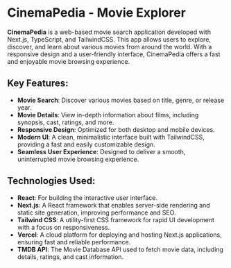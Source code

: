 # CinemaPedia - Movie Explorer 

**CinemaPedia** is a web-based movie search application developed with Next.js, TypeScript, and TailwindCSS. This app allows users to explore, discover, and learn about various movies from around the world. With a responsive design and a user-friendly interface, CinemaPedia offers a fast and enjoyable movie browsing experience.

## Key Features:
- **Movie Search**: Discover various movies based on title, genre, or release year.
- **Movie Details**: View in-depth information about films, including synopsis, cast, ratings, and more.
- **Responsive Design**: Optimized for both desktop and mobile devices.
- **Modern UI**: A clean, minimalistic interface built with TailwindCSS, providing a fast and easily customizable design.
- **Seamless User Experience**: Designed to deliver a smooth, uninterrupted movie browsing experience.


## Technologies Used:
- **React**: For building the interactive user interface.
- **Next.js**: A React framework that enables server-side rendering and static site generation, improving performance and SEO.
- **Tailwind CSS**: A utility-first CSS framework for rapid UI development with a focus on responsiveness.
- **Vercel**: A cloud platform for deploying and hosting Next.js applications, ensuring fast and reliable performance.
- **TMDB API**: The Movie Database API used to fetch movie data, including details, ratings, and cast information.
